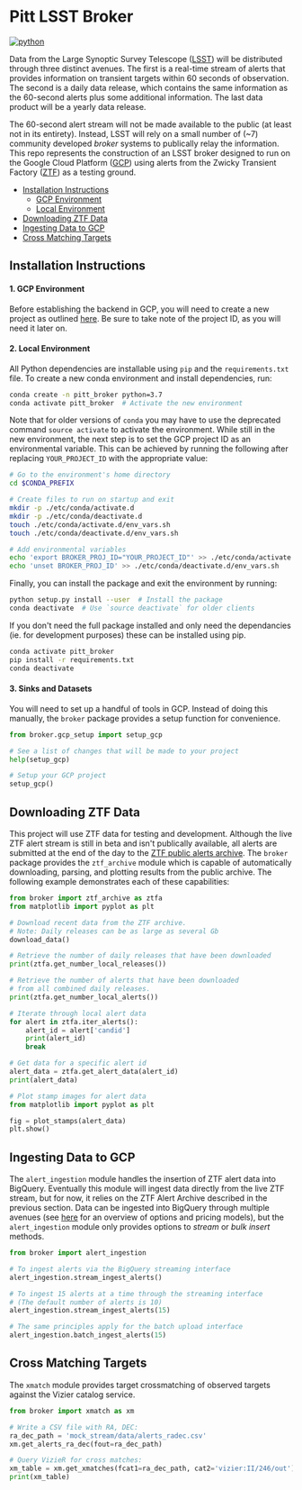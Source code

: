 # Pitt LSST Broker

[![python](https://img.shields.io/badge/python-3.7-g.svg)]() 

Data from the Large Synoptic Survey Telescope ([LSST](https://www.lsst.org)) will be distributed through three distinct avenues. The first is a real-time stream of alerts that provides information on transient targets within 60 seconds of observation. The second is a daily data release, which contains the same information as the 60-second alerts plus some additional information. The last data product will be a yearly data release.

The 60-second alert stream will not be made available to the public (at least not in its entirety). Instead, LSST will rely on a small number of (~7) community developed *broker* systems to publically relay the information. This repo represents the construction of an LSST broker designed to run on the Google Cloud Platform ([GCP](https://cloud.google.com)) using alerts from the Zwicky Transient Factory ([ZTF](https://www.ztf.caltech.edu)) as a testing ground.



- [Installation Instructions](#installation-instructions)
  - [GCP Environment](#gcp-environment)
  - [Local Environment](#local-environment)
- [Downloading ZTF Data](#downloading-ztf-data)
- [Ingesting Data to GCP](#ingesting-data-to-gcp)
- [Cross Matching Targets](#cross-matching-targets)



## Installation Instructions

#### 1. GCP Environment

Before establishing the backend in GCP, you will need to create a new project as outlined [here](https://cloud.google.com/resource-manager/docs/creating-managing-projects). Be sure to take note of the project ID, as you will need it later on.

#### 2. Local Environment

All Python dependencies are installable using `pip` and the `requirements.txt` file. To create a new conda environment and install dependencies, run:

```bash
conda create -n pitt_broker python=3.7
conda activate pitt_broker  # Activate the new environment
```

Note that for older versions of `conda` you may have to use the deprecated command `source activate` to activate the environment. While still in the new environment, the next step is to set the GCP project ID as an environmental variable. This can be achieved by running the following after replacing `YOUR_PROJECT_ID` with the appropriate value:

```bash
# Go to the environment's home directory
cd $CONDA_PREFIX

# Create files to run on startup and exit
mkdir -p ./etc/conda/activate.d
mkdir -p ./etc/conda/deactivate.d
touch ./etc/conda/activate.d/env_vars.sh
touch ./etc/conda/deactivate.d/env_vars.sh

# Add environmental variables
echo 'export BROKER_PROJ_ID="YOUR_PROJECT_ID"' >> ./etc/conda/activate.d/env_vars.sh
echo 'unset BROKER_PROJ_ID' >> ./etc/conda/deactivate.d/env_vars.sh
```

Finally, you can install the package and exit the environment by running:

```bash
python setup.py install --user  # Install the package
conda deactivate  # Use `source deactivate` for older clients
```

If you don't need the full package installed and only need the dependancies (ie. for development purposes) these can be installed using pip.

```bash
conda activate pitt_broker
pip install -r requirements.txt
conda deactivate
```



#### 3. Sinks and Datasets

You will need to set up a handful of tools in GCP. Instead of doing this manually, the `broker` package provides a setup function for convenience.

```python
from broker.gcp_setup import setup_gcp

# See a list of changes that will be made to your project
help(setup_gcp)

# Setup your GCP project
setup_gcp()
```



## Downloading ZTF Data

This project will use ZTF data for testing and development. Although the live ZTF alert stream is still in beta and isn't publically available, all alerts are submitted at the end of the day to the [ZTF public alerts archive](https://ztf.uw.edu/alerts/public/). The `broker` package provides the `ztf_archive` module which is capable of automatically downloading, parsing, and plotting results from the public archive. The following example demonstrates each of these capabilities: 

```python
from broker import ztf_archive as ztfa
from matplotlib import pyplot as plt

# Download recent data from the ZTF archive.
# Note: Daily releases can be as large as several Gb
download_data()

# Retrieve the number of daily releases that have been downloaded
print(ztfa.get_number_local_releases())

# Retrieve the number of alerts that have been downloaded
# from all combined daily releases.
print(ztfa.get_number_local_alerts())

# Iterate through local alert data
for alert in ztfa.iter_alerts():
    alert_id = alert['candid']
    print(alert_id)
    break

# Get data for a specific alert id
alert_data = ztfa.get_alert_data(alert_id)
print(alert_data)

# Plot stamp images for alert data
from matplotlib import pyplot as plt

fig = plot_stamps(alert_data)
plt.show()
```



## Ingesting Data to GCP

The `alert_ingestion` module handles the insertion of ZTF alert data into BigQuery. Eventually this module will ingest data directly from the live ZTF stream, but for now, it relies on the ZTF Alert Archive described in the previous section. Data can be ingested into BigQuery through multiple avenues (see [here](https://cloud.google.com/bigquery/docs/loading-data) for an overview of options and pricing models), but the `alert_ingestion` module only provides options to *stream* or *bulk insert* methods.

```python
from broker import alert_ingestion

# To ingest alerts via the BigQuery streaming interface
alert_ingestion.stream_ingest_alerts()

# To ingest 15 alerts at a time through the streaming interface
# (The default number of alerts is 10)
alert_ingestion.stream_ingest_alerts(15)

# The same principles apply for the batch upload interface
alert_ingestion.batch_ingest_alerts(15)
```



## Cross Matching Targets

The `xmatch` module provides target crossmatching of observed targets against the Vizier catalog service.

```python
from broker import xmatch as xm

# Write a CSV file with RA, DEC:
ra_dec_path = 'mock_stream/data/alerts_radec.csv'
xm.get_alerts_ra_dec(fout=ra_dec_path)

# Query VizieR for cross matches:
xm_table = xm.get_xmatches(fcat1=ra_dec_path, cat2='vizier:II/246/out')
print(xm_table)
```

